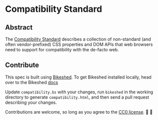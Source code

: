 # Compatibility Standard

## Abstract

The [Compatibility Standard](https://compat.spec.whatwg.org/) describes a collection of non-standard (and often vendor-prefixed) CSS properties and DOM APIs that web browsers need to support for compatibility with the de-facto web.

## Contribute

This spec is built using [Bikeshed](https://github.com/tabatkins/bikeshed). To get Bikeshed installed locally, head over to the Bikeshed [docs](https://github.com/tabatkins/bikeshed/blob/prespec/docs/install.md)

Update `compatibility.bs` with your changes, run `bikeshed` in the working directory to generate `compatibility.html`, and then send a pull request describing your changes.

Contributions are welcome, so long as you agree to the [CC0 license](LICENSE). :rainbow: :stars:
